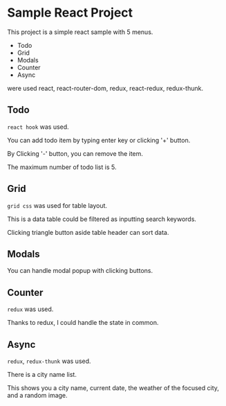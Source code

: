 # Sample React Project

This project is a simple react sample with 5 menus.

- Todo
- Grid
- Modals
- Counter
- Async

were used react, react-router-dom, redux, react-redux, redux-thunk.

## Todo

`react hook` was used.

You can add todo item by typing enter key or clicking '+' button.

By Clicking '-' button, you can remove the item.

The maximum number of todo list is 5.

## Grid

`grid css` was used for table layout.

This is a data table could be filtered as inputting search keywords.

Clicking triangle button aside table header can sort data.

## Modals

You can handle modal popup with clicking buttons.

## Counter

`redux` was used.

Thanks to redux, I could handle the state in common.

## Async

`redux`, `redux-thunk` was used.

There is a city name list.

This shows you a city name, current date, the weather of the focused city, and a random image.
